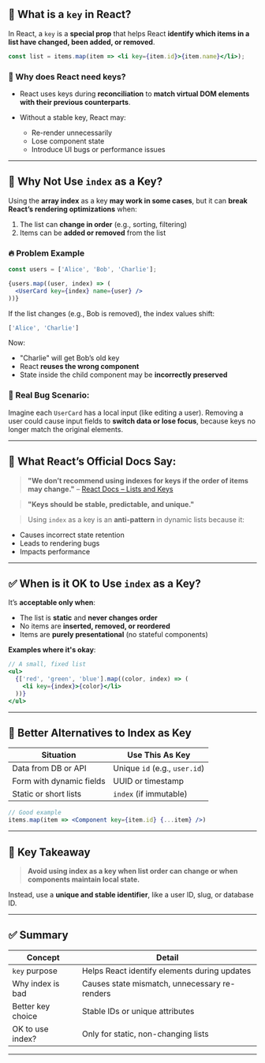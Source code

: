 
## 🔑 What is a `key` in React?

In React, a `key` is a **special prop** that helps React **identify which items in a list have changed, been added, or removed**.

```jsx
const list = items.map(item => <li key={item.id}>{item.name}</li>);
```

### 🧠 Why does React need keys?

* React uses keys during **reconciliation** to **match virtual DOM elements with their previous counterparts**.
* Without a stable key, React may:

  * Re-render unnecessarily
  * Lose component state
  * Introduce UI bugs or performance issues

---

## 🚫 Why Not Use `index` as a Key?

Using the **array index** as a key **may work in some cases**, but it can **break React’s rendering optimizations** when:

1. The list can **change in order** (e.g., sorting, filtering)
2. Items can be **added or removed** from the list

### 🔥 Problem Example

```jsx
const users = ['Alice', 'Bob', 'Charlie'];

{users.map((user, index) => (
  <UserCard key={index} name={user} />
))}
```

If the list changes (e.g., Bob is removed), the index values shift:

```js
['Alice', 'Charlie']
```

Now:

* "Charlie" will get Bob’s old key
* React **reuses the wrong component**
* State inside the child component may be **incorrectly preserved**

### 🧪 Real Bug Scenario:

Imagine each `UserCard` has a local input (like editing a user). Removing a user could cause input fields to **switch data or lose focus**, because keys no longer match the original elements.

---

## 📖 What React’s Official Docs Say:

> **"We don’t recommend using indexes for keys if the order of items may change."**
> – [React Docs – Lists and Keys](https://reactjs.org/docs/lists-and-keys.html)

> **"Keys should be stable, predictable, and unique."**

> Using `index` as a key is an **anti-pattern** in dynamic lists because it:

* Causes incorrect state retention
* Leads to rendering bugs
* Impacts performance

---

## ✅ When is it OK to Use `index` as a Key?

It’s **acceptable only when**:

* The list is **static** and **never changes order**
* No items are **inserted, removed, or reordered**
* Items are **purely presentational** (no stateful components)

**Examples where it's okay**:

```jsx
// A small, fixed list
<ul>
  {['red', 'green', 'blue'].map((color, index) => (
    <li key={index}>{color}</li>
  ))}
</ul>
```

---

## 🧩 Better Alternatives to Index as Key

| Situation                | Use This As Key               |
| ------------------------ | ----------------------------- |
| Data from DB or API      | Unique `id` (e.g., `user.id`) |
| Form with dynamic fields | UUID or timestamp             |
| Static or short lists    | `index` (if immutable)        |

```jsx
// Good example
items.map(item => <Component key={item.id} {...item} />)
```

---

## 🧠 Key Takeaway

> **Avoid using index as a key when list order can change or when components maintain local state.**

Instead, use a **unique and stable identifier**, like a user ID, slug, or database ID.

---

## ✅ Summary

| Concept           | Detail                                        |
| ----------------- | --------------------------------------------- |
| `key` purpose     | Helps React identify elements during updates  |
| Why index is bad  | Causes state mismatch, unnecessary re-renders |
| Better key choice | Stable IDs or unique attributes               |
| OK to use index?  | Only for static, non-changing lists           |

---